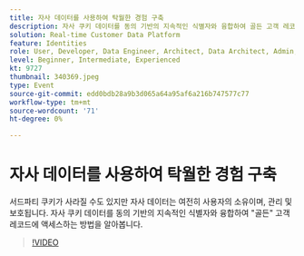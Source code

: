 ```yaml
---
title: 자사 데이터를 사용하여 탁월한 경험 구축
description: 자사 쿠키 데이터를 동의 기반의 지속적인 식별자와 융합하여 골든 고객 레코드에 액세스하는 방법을 알아봅니다.
solution: Real-time Customer Data Platform
feature: Identities
role: User, Developer, Data Engineer, Architect, Data Architect, Admin, Leader
level: Beginner, Intermediate, Experienced
kt: 9727
thumbnail: 340369.jpeg
type: Event
source-git-commit: edd0bdb28a9b3d065a64a95af6a216b747577c77
workflow-type: tm+mt
source-wordcount: '71'
ht-degree: 0%

---
```


# 자사 데이터를 사용하여 탁월한 경험 구축

서드파티 쿠키가 사라질 수도 있지만 자사 데이터는 여전히 사용자의 소유이며, 관리 및 보호됩니다. 자사 쿠키 데이터를 동의 기반의 지속적인 식별자와 융합하여 &quot;골든&quot; 고객 레코드에 액세스하는 방법을 알아봅니다.

>[!VIDEO](https://video.tv.adobe.com/v/340369/?quality=12&learn=on)
